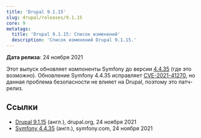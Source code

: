 ```yaml
---
title: 'Drupal 9.1.15'
slug: drupal/releases/9.1.15
core: 9
metatags:
  title: 'Drupal 9.1.15: Список изменений'
  description: 'Список изменений Drupal 9.1.15.'
---
```


**Дата релиза**: 24 ноября 2021

Этот выпуск обновляет компоненты Symfony до версии [4.4.35](https://symfony.com/blog/symfony-4-4-35-released) (где это возможно). Обновление Symfony 4.4.35 исправляет [CVE-2021-41270](https://symfony.com/cve-2021-41270), но данная проблема безопасности не влияет на Drupal, поэтому это патч-релиз.

## Ссылки

- [Drupal 9.1.15](https://www.drupal.org/project/drupal/releases/9.1.15) (англ.), drupal.org, 24 ноября 2021
- [Symfony 4.4.35](https://symfony.com/blog/symfony-4-4-35-released) (англ.), symfony.com, 24 ноября 2021